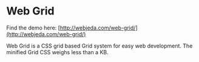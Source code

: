 # Web Grid

Find the demo here: [http://webjeda.com/web-grid/](http://webjeda.com/web-grid/)

Web Grid is a CSS grid based Grid system for easy web development. The minified Grid CSS weighs less than a KB.

